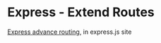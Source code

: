 # Express - Extend Routes
[Express advance routing](https://expressjs.com/en/guide/routing.html#routing), in express.js site